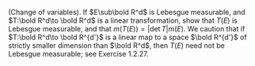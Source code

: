(Change of variables). If $E\sub\bold R^d$ is Lebesgue measurable, and $T:\bold R^d\to \bold R^d$ is a linear transformation, show that $T(E)$ is Lebesgue measurable, and that $m(T(E))=|\det T|m(E)$. We caution that if $T:\bold R^d\to \bold R^{d'}$ is a linear map to a space $\bold R^{d'}$ of strictly smaller dimension than $\bold R^d$, then $T(E)$ need not be Lebesgue measurable; see Exercise 1.2.27.